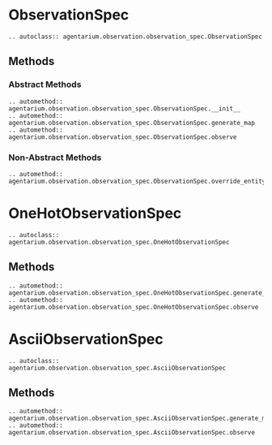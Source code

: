 # ObservationSpec
```{eval-rst}
.. autoclass:: agentarium.observation.observation_spec.ObservationSpec
```

## Methods

### Abstract Methods
```{eval-rst}
.. automethod:: agentarium.observation.observation_spec.ObservationSpec.__init__
.. automethod:: agentarium.observation.observation_spec.ObservationSpec.generate_map
.. automethod:: agentarium.observation.observation_spec.ObservationSpec.observe
```
### Non-Abstract Methods
```{eval-rst}
.. automethod:: agentarium.observation.observation_spec.ObservationSpec.override_entity_map
```

# OneHotObservationSpec
```{eval-rst}
.. autoclass:: agentarium.observation.observation_spec.OneHotObservationSpec
```

## Methods
```{eval-rst}
.. automethod:: agentarium.observation.observation_spec.OneHotObservationSpec.generate_map
.. automethod:: agentarium.observation.observation_spec.OneHotObservationSpec.observe
```

# AsciiObservationSpec
```{eval-rst}
.. autoclass:: agentarium.observation.observation_spec.AsciiObservationSpec
```

## Methods
```{eval-rst}
.. automethod:: agentarium.observation.observation_spec.AsciiObservationSpec.generate_map
.. automethod:: agentarium.observation.observation_spec.AsciiObservationSpec.observe
```